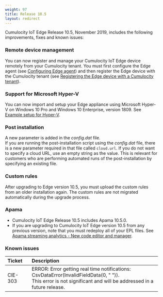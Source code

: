 ```yaml
---
weight: 97
title: Release 10.5
layout: redirect
---
```


Cumulocity IoT Edge Release 10.5, November 2019, includes the following improvements, fixes and known issues:

### Remote device management

You can now register and manage your Cumulocity IoT Edge device remotely from your Cumulocity tenant. You must first configure the Edge agent (see [Configuring Edge agent](/guides/edge/installation/#option-7-configure-edge-agent)) and then register the Edge device with the Cumulocity tenant (see [Registering the Edge device with a Cumulocity tenant](/guides/edge/usage/#registering-the-edge-device-with-a-cumulocity-tenant)).

### Support for Microsoft Hyper-V

You can now import and setup your Edge appliance using Microsoft Hyper-V on Windows 10 Pro and Windows 10 Enterprise, version 1809. See [Example setup for Hyper-V](/guides/edge/installation/#setting-up-hyper-v). 

### Post installation

A new parameter is added in the *config.dat* file.<br>If you are running the post-installation script using the *config.dat* file, there is a new  parameter required in that file called `cloud.url`. If you do not want to specify a cloud URL, use an empty string as the value. This is relevant for customers who are performing automated runs of the post-installation by specifying an existing file.

### Custom rules

After upgrading to Edge version 10.5, you must upload the custom rules from an older installation again. The custom rules are not migrated automatically during the upgrade process.

### Apama

* Cumulocity IoT Edge Release 10.5 includes Apama 10.5.0.
* If you are upgrading to Cumulocity IoT Edge version 10.5 from any previous version, note that you must redeploy all of your EPL files. See [Apama streaming analytics - New code editor and manager](/guides/release-notes/10-4-6/#apama-streaming-analytics-new-code-editor-and-manager).

### Known issues

|Ticket&nbsp;&nbsp;&nbsp;|Description
|:---|:---
|CIE-303|ERROR: Error getting real time notifications: CsvDataError(InvalidFieldData(0, " ")).<br>This error is not significant and will be addressed in a future release.
